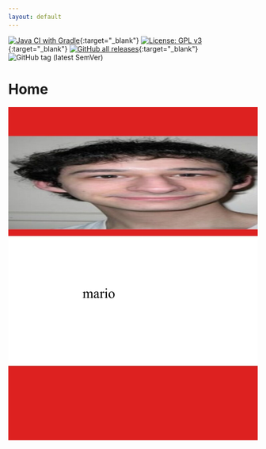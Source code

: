 ```yaml
---
layout: default
---
```


[![Java CI with Gradle](https://github.com/ENG1-Team-29/Assessment-2/actions/workflows/gradle.yml/badge.svg?branch=master)](https://github.com/ENG1-Team-29/Assessment-2/actions/workflows/gradle.yml){:target="_blank"}
[![License: GPL v3](https://img.shields.io/badge/License-GPLv3-blue.svg)](https://www.gnu.org/licenses/gpl-3.0){:target="_blank"}
[![GitHub all releases](https://img.shields.io/github/downloads/ENG1-Team-29/Assessment-2/total)](https://github.com/ENG1-Team-29/Assessment-2/releases){:target="_blank"}
![GitHub tag (latest SemVer)](https://img.shields.io/github/v/tag/ENG1-Team-29/Assessment-2?label=version)

# Home

![mario](/img/mario.jpg)